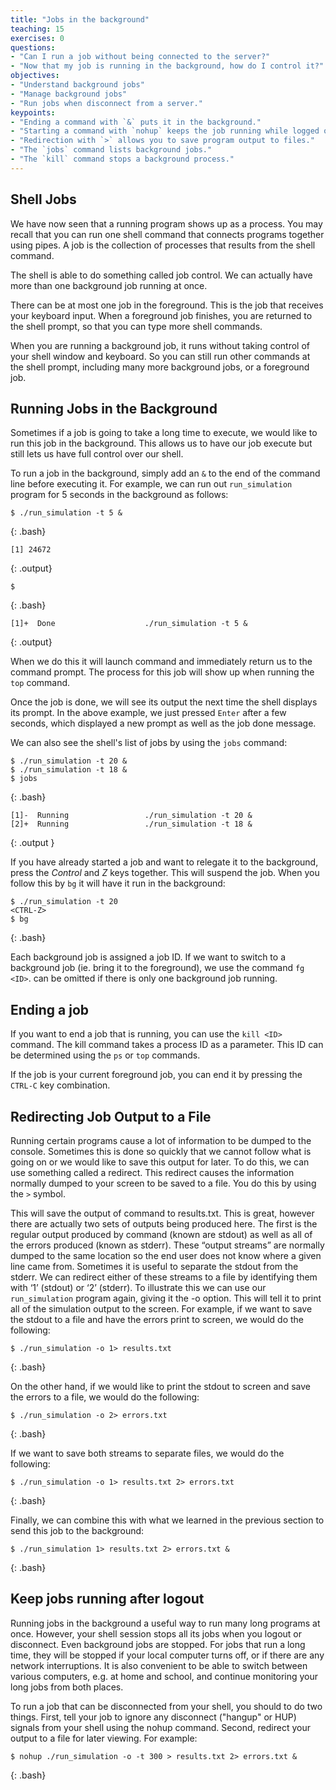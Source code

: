 ```yaml
---
title: "Jobs in the background"
teaching: 15
exercises: 0
questions:
- "Can I run a job without being connected to the server?"
- "Now that my job is running in the background, how do I control it?"
objectives:
- "Understand background jobs"
- "Manage background jobs"
- "Run jobs when disconnect from a server."
keypoints:
- "Ending a command with `&` puts it in the background."
- "Starting a command with `nohup` keeps the job running while logged out."
- "Redirection with `>` allows you to save program output to files."
- "The `jobs` command lists background jobs."
- "The `kill` command stops a background process."
---
```


## Shell Jobs

We have now seen that a running program shows up as a process.  You may recall that you can run one shell command that connects programs together using pipes.  A job is the collection of processes that results from the shell command.

The shell is able to do something called job control.  We can actually have more than one background job running at once.

There can be at most one job in the foreground.  This is the job that receives your keyboard input.  When a foreground job finishes, you are returned to the shell prompt, so that you can type more shell commands.

When you are running a background job, it runs without taking control of your shell window and keyboard.  So you can still run other commands at the shell prompt, including many more background jobs, or a foreground job.

## Running Jobs in the Background

Sometimes if a job is going to take a long time to execute, we would like to run this job in the background. This allows us to have our job execute but still lets us have full control over our shell.

To run a job in the background, simply add an `&` to the end of the command line before executing it. For example, we can run out `run_simulation` program for 5 seconds in the background as follows:

~~~
$ ./run_simulation -t 5 &
~~~
{: .bash}
~~~
[1] 24672
~~~
{: .output}
~~~
$ 
~~~
{: .bash}
~~~
[1]+  Done                    ./run_simulation -t 5 &
~~~
{: .output}

When we do this it will launch command and immediately return us to the command prompt.  The process for this job will show up when running the `top` command.

Once the job is done, we will see its output the next time the shell displays its prompt.  In the above example, we just pressed `Enter` after a few seconds, which displayed a new prompt as well as the job done message.

We can also see the shell's list of jobs by using the `jobs` command:

~~~
$ ./run_simulation -t 20 &
$ ./run_simulation -t 18 &
$ jobs
~~~
{: .bash}
~~~
[1]-  Running                 ./run_simulation -t 20 &
[2]+  Running                 ./run_simulation -t 18 &
~~~
{: .output }

If you have already started a job and want to relegate it to the background, press the *Control* and *Z* keys together. This will suspend the job. When you follow this by `bg` it will have it run in the background:

~~~
$ ./run_simulation -t 20
<CTRL-Z>
$ bg
~~~
{: .bash}

Each background job is assigned a job ID. If we want to switch to a background job (ie. bring it to the foreground), we use the command `fg <ID>`. <ID> can be omitted if there is only one background job running.

## Ending a job

If you want to end a job that is running, you can use the `kill <ID>` command. The kill command takes a process ID as a parameter. This ID can be determined using the `ps` or `top` commands.

If the job is your current foreground job, you can end it by pressing the `CTRL-C` key combination.

## Redirecting Job Output to a File

Running certain programs cause a lot of information to be dumped to the console. Sometimes this is done so quickly that we cannot follow what is going on or we would like to save this output for later. To do this, we can use something called a redirect. This redirect causes the information normally dumped to your screen to be saved to a file. You do this by using the `>` symbol.

This will save the output of command to results.txt. This is great, however there are actually two sets of outputs being produced here. The first is the regular output produced by command (known are stdout) as well as all of the errors produced (known as stderr). These “output streams” are normally dumped to the same location so the end user does not know where a given line came from. Sometimes it is useful to separate the stdout from the stderr. We can redirect either of these streams to a file by identifying them with ‘1’ (stdout) or ‘2’ (stderr). To illustrate this we can use our `run_simulation` program again, giving it the -o option. This will tell it to print all of the simulation output to the screen. For example, if we want to save the stdout to a file and have the errors print to screen, we would do the following:

~~~
$ ./run_simulation -o 1> results.txt
~~~
{: .bash}

On the other hand, if we would like to print the stdout to screen and save the errors to a file, we would do the following:

~~~
$ ./run_simulation -o 2> errors.txt
~~~
{: .bash}

If we want to save both streams to separate files, we would do the following:

~~~
$ ./run_simulation -o 1> results.txt 2> errors.txt
~~~
{: .bash}

Finally, we can combine this with what we learned in the previous section to send this job to the background:

~~~
$ ./run_simulation 1> results.txt 2> errors.txt &
~~~
{: .bash}

## Keep jobs running after logout

Running jobs in the background a useful way to run many long programs at once.  However, your shell session stops all its jobs when you logout or disconnect.  Even background jobs are stopped.  For jobs that run a long time, they will be stopped if your local computer turns off, or if there are any network interruptions.  It is also convenient to be able to switch between various computers, e.g. at home and school, and continue monitoring your long jobs from both places.

To run a job that can be disconnected from your shell, you should to do two things.  First, tell your job to ignore any disconnect ("hangup" or HUP) signals from your shell using the nohup command.  Second, redirect your output to a file for later viewing.  For example:

~~~
$ nohup ./run_simulation -o -t 300 > results.txt 2> errors.txt &
~~~
{: .bash}
